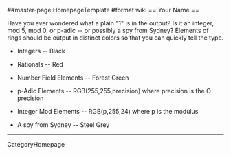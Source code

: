 ##master-page:HomepageTemplate
#format wiki
== Your Name ==

Have you ever wondered what a plain "1" is in the output?  Is it an integer, mod 5, mod 0, or p-adic -- or possibly a spy from Sydney?
Elements of rings should be output in distinct colors so that you can quickly tell the type.

 * Integers -- Black

 * Rationals -- Red

 * Number Field Elements -- Forest Green

 * p-Adic Elements -- RGB(255,255,precision) where precision is the O precision

 * Integer Mod Elements -- RGB(p,255,24) where p is the modulus

 * A spy from Sydney -- Steel Grey

----
CategoryHomepage
